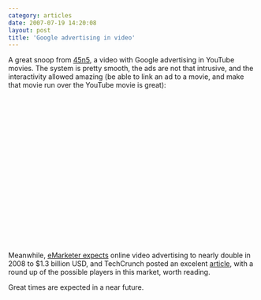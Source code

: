 ```yaml
---
category: articles
date: 2007-07-19 14:20:08
layout: post
title: 'Google advertising in video'
---
```


<p>A great snoop from <a href="//www.youtube.com/user/45n5">45n5</a>, a video with Google advertising in YouTube movies. The system is pretty smooth, the ads are not that intrusive, and the interactivity allowed amazing (be able to link an ad to a movie, and make that movie run over the YouTube movie is great):</p>

<iframe title="Google advertising in video" width="480" height="300" data-src="//www.youtube.com/embed/xzmjlH5cbyI" frameborder="0" allowfullscreen></iframe>

<p>Meanwhile, <a href="http://www.emarketer.com/Article.aspx?id=1004258">eMarketer expects</a> online video advertising to nearly double in 2008 to $1.3 billion USD, and TechCrunch posted an excelent <a href="http://www.techcrunch.com/2007/07/06/video-ads-somebody-needs-to-solve-this-problem/"> article</a>, with a round up of the possible players in this market, worth reading.</p>

<p>Great times are expected in a near future.</p>
